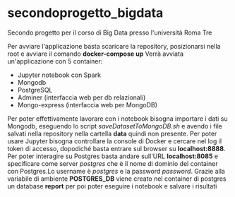 # secondoprogetto_bigdata
Secondo progetto per il corso di Big Data presso l'università Roma Tre

Per avviare l'applicazione basta scaricare la repository, posizionarsi nella root e avviare il comando **docker-compose up**
Verrà avviata un'applicazione con 5 container:
  - Jupyter notebook con Spark
  - Mongodb
  - PostgreSQL
  - Adminer (interfaccia web per db relazionali)
  - Mongo-express (interfaccia web per MongoDB)


Per poter effettivamente lavorare con i notebook bisogna importare i dati su Mongodb, eseguendo lo script _saveDatasetToMongoDB.sh_ e 
avendo i file salvati nella repository nella cartella **data** quindi non presente.
Per poter usare Jupyter bisogna controllare la console di Docker e cercare nel log il token di accesso, dopodiché basta entrare sul 
browser su **localhost:8888**.
Per poter interagire su Postgres basta andare sull'URL **localhost:8085** e specificare come server _postgres_ che è il nome di
dominio del container con Postgres.Lo username  è _postgres_ e la password _password_. Grazie alla variabile di ambiente **POSTGRES_DB** viene creato nel container di postgres un database **report** per poi poter eseguire i notebook e salvare i risultati
